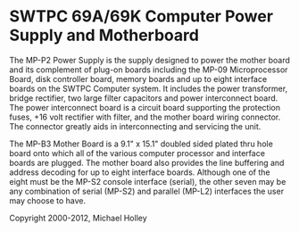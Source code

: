 # SWTPC 69A/69K Computer Power Supply and Motherboard

The MP-P2 Power Supply is the supply designed to power the mother board and its complement of plug-on boards including the MP-09 Microprocessor Board, disk controller board, memory boards and up to eight interface boards on the SWTPC Computer system. It includes the power transformer, bridge rectifier, two large filter capacitors and power interconnect board. The power interconnect board is a circuit board supporting the protection fuses, +16 volt rectifier with filter, and the mother board wiring connector. The connector greatly aids in interconnecting and servicing the unit.

The MP-B3 Mother Board is a 9.1" x 15.1" doubled sided plated thru hole board onto which all of the various computer processor and interface boards are plugged. The mother board also provides the line buffering and address decoding for up to eight interface boards. Although one of the eight must be the MP-S2 console interface (serial), the other seven may be any combination of serial (MP-S2) and parallel (MP-L2) interfaces the user may choose to have.

Copyright 2000-2012, Michael Holley